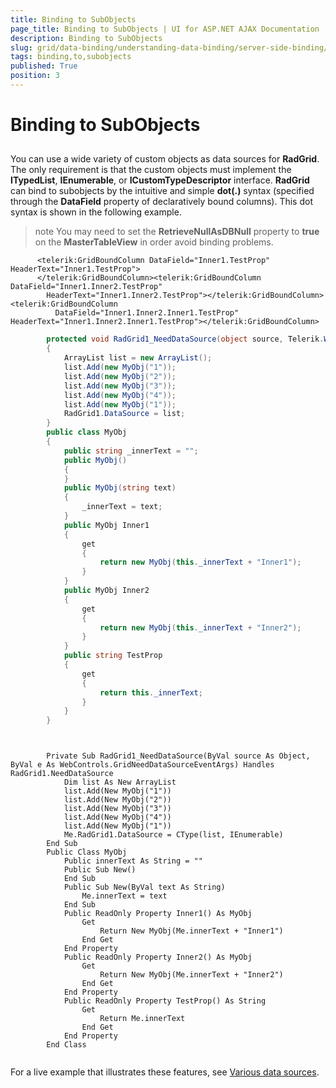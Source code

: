 ```yaml
---
title: Binding to SubObjects
page_title: Binding to SubObjects | UI for ASP.NET AJAX Documentation
description: Binding to SubObjects
slug: grid/data-binding/understanding-data-binding/server-side-binding/various-data-sources/binding-to-subobjects
tags: binding,to,subobjects
published: True
position: 3
---
```


# Binding to SubObjects



## 

You can use a wide variety of custom objects as data sources for __RadGrid__. The only requirement is that the custom objects must implement the __ITypedList__, __IEnumerable__, or __ICustomTypeDescriptor__ interface. __RadGrid__ can bind to subobjects by the intuitive and simple __dot(.)__ syntax (specified through the __DataField__ property of declaratively bound columns). This dot syntax is shown in the following example.

>note You may need to set the __RetrieveNullAsDBNull__ property to __true__ on the __MasterTableView__ in order avoid binding problems.
>




````ASPNET
	  <telerik:GridBoundColumn DataField="Inner1.TestProp" HeaderText="Inner1.TestProp">
	  </telerik:GridBoundColumn><telerik:GridBoundColumn DataField="Inner1.Inner2.TestProp"
	    HeaderText="Inner1.Inner2.TestProp"></telerik:GridBoundColumn><telerik:GridBoundColumn
	      DataField="Inner1.Inner2.Inner1.TestProp" HeaderText="Inner1.Inner2.Inner1.TestProp"></telerik:GridBoundColumn>
````
````C#
	    protected void RadGrid1_NeedDataSource(object source, Telerik.Web.UI.GridNeedDataSourceEventArgs e)
	    {
	        ArrayList list = new ArrayList();
	        list.Add(new MyObj("1"));
	        list.Add(new MyObj("2"));
	        list.Add(new MyObj("3"));
	        list.Add(new MyObj("4"));
	        list.Add(new MyObj("1"));
	        RadGrid1.DataSource = list;
	    }
	    public class MyObj
	    {
	        public string _innerText = "";
	        public MyObj()
	        {
	        }
	        public MyObj(string text)
	        {
	            _innerText = text;
	        }
	        public MyObj Inner1
	        {
	            get
	            {
	                return new MyObj(this._innerText + "Inner1");
	            }
	        }
	        public MyObj Inner2
	        {
	            get
	            {
	                return new MyObj(this._innerText + "Inner2");
	            }
	        }
	        public string TestProp
	        {
	            get
	            {
	                return this._innerText;
	            }
	        }
	    }
````
````VB.NET
	
	
	    Private Sub RadGrid1_NeedDataSource(ByVal source As Object, ByVal e As WebControls.GridNeedDataSourceEventArgs) Handles RadGrid1.NeedDataSource
	        Dim list As New ArrayList
	        list.Add(New MyObj("1"))
	        list.Add(New MyObj("2"))
	        list.Add(New MyObj("3"))
	        list.Add(New MyObj("4"))
	        list.Add(New MyObj("1"))
	        Me.RadGrid1.DataSource = CType(list, IEnumerable)
	    End Sub
	    Public Class MyObj
	        Public innerText As String = ""
	        Public Sub New()
	        End Sub
	        Public Sub New(ByVal text As String)
	            Me.innerText = text
	        End Sub
	        Public ReadOnly Property Inner1() As MyObj
	            Get
	                Return New MyObj(Me.innerText + "Inner1")
	            End Get
	        End Property
	        Public ReadOnly Property Inner2() As MyObj
	            Get
	                Return New MyObj(Me.innerText + "Inner2")
	            End Get
	        End Property
	        Public ReadOnly Property TestProp() As String
	            Get
	                Return Me.innerText
	            End Get
	        End Property
	    End Class
	
````


For a live example that illustrates these features, see [Various data sources](http://demos.telerik.com/aspnet-ajax/Grid/Examples/Programming/Binding/DefaultCS.aspx).
